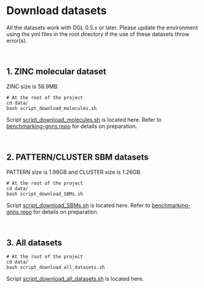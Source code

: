 # Download datasets

All the datasets work with DGL 0.5.x or later. Please update the environment using the yml files in the root directory if the use of these datasets throw error(s).



<br>

## 1. ZINC molecular dataset
ZINC size is 58.9MB.  

```
# At the root of the project
cd data/ 
bash script_download_molecules.sh
```
Script [script_download_molecules.sh](../data/script_download_molecules.sh) is located here. Refer to [benchmarking-gnns repo](https://github.com/graphdeeplearning/benchmarking-gnns) for details on preparation.


<br>

## 2. PATTERN/CLUSTER SBM datasets
PATTERN size is 1.98GB and CLUSTER size is 1.26GB.

```
# At the root of the project
cd data/ 
bash script_download_SBMs.sh
```
Script [script_download_SBMs.sh](../data/script_download_SBMs.sh) is located here. Refer to [benchmarking-gnns repo](https://github.com/graphdeeplearning/benchmarking-gnns) for details on preparation.

<br>

## 3. All datasets

```
# At the root of the project
cd data/ 
bash script_download_all_datasets.sh
```

Script [script_download_all_datasets.sh](../data/script_download_all_datasets.sh) is located here. 


<br><br><br>

